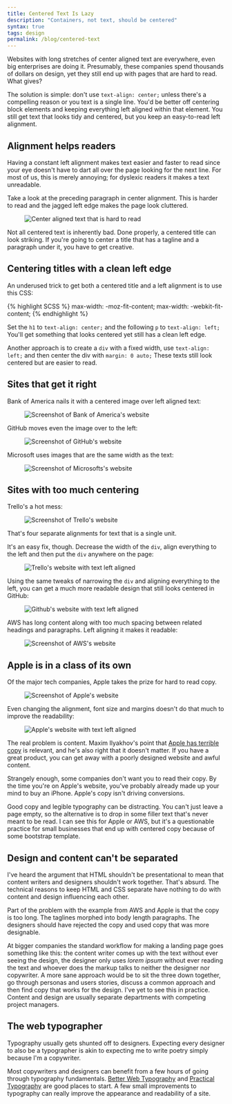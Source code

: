 ```yaml
---
title: Centered Text Is Lazy
description: "Containers, not text, should be centered" 
syntax: true
tags: design
permalink: /blog/centered-text
---
```


Websites with long stretches of center aligned text are everywhere, even big enterprises are doing it. Presumably, these companies spend thousands of dollars on design, yet they still end up with pages that are hard to read. What gives? 

The solution is simple: don't use `text-align: center;` unless there's a compelling reason or you text is a single line. You'd be better off centering block elements and keeping everything left aligned within that element. You still get text that looks tidy and centered, but you keep an easy-to-read left alignment. 

## Alignment helps readers 

Having a constant left alignment makes text easier and faster to read since your eye doesn't have to dart all over the page looking for the next line. For most of us, this is merely annoying; for dyslexic readers it makes a text unreadable. 

Take a look at the preceding paragraph in center alignment. This is harder to read and the jagged left edge makes the page look cluttered. 

<figure><img loading="lazy" src="https://res.cloudinary.com/derekkedziora/image/upload/v1607195861/Blog%20Assets/2018-10-14/centered_qmkvx3.png" alt="Center aligned text that is hard to read"></figure>

Not all centered text is inherently bad. Done properly, a centered title can look striking. If you're going to center a title that has a tagline and a paragraph under it, you have to get creative. 

## Centering titles with a clean left edge 

An underused trick to get both a centered title and a left alignment is to use this CSS: 

{% highlight SCSS %}
max-width: -moz-fit-content;
max-width: -webkit-fit-content;
{% endhighlight %}

Set the `h1` to `text-align: center;` and the following `p` to `text-align: left;` You'll get something that looks centered yet still has a clean left edge. 

Another approach is to create a `div` with a fixed width, use `text-align: left;` and then center the div with `margin: 0 auto;` These texts still look centered but are easier to read. 

## Sites that get it right 

Bank of America nails it with a centered image over left aligned text: 

<figure><img loading="lazy" alt="Screenshot of Bank of America's website" src="https://res.cloudinary.com/derekkedziora/image/upload/v1607195861/Blog%20Assets/2018-10-14/bofa_excxry.png"></figure>

GitHub moves even the image over to the left: 

<figure><img loading="lazy" alt="Screenshot of GitHub's website" src="https://res.cloudinary.com/derekkedziora/image/upload/v1607195861/Blog%20Assets/2018-10-14/github1_rjaxmp.png"></figure>

Microsoft uses images that are the same width as the text: 

<figure><img loading="lazy" alt="Screenshot of Microsofts's website" src="https://res.cloudinary.com/derekkedziora/image/upload/v1607195861/Blog%20Assets/2018-10-14/microsoft_kj8iva.png"></figure>

## Sites with too much centering 

Trello's a hot mess: 

<figure><img loading="lazy" alt="Screenshot of Trello's website" src="https://res.cloudinary.com/derekkedziora/image/upload/v1607195861/Blog%20Assets/2018-10-14/trello-a_h4hvsu.png"></figure>

That's four separate alignments for text that is a single unit. 

It's an easy fix, though. Decrease the width of the `div`, align everything to the left and then put the `div` anywhere on the page: 

<figure><img loading="lazy" alt="Trello's website with text left aligned" src="https://res.cloudinary.com/derekkedziora/image/upload/v1607195861/Blog%20Assets/2018-10-14/trello-b_tgtj3u.png"></figure>

Using the same tweaks of narrowing the `div` and aligning everything to the left, you can get a much more readable design that still looks centered in GitHub: 

<figure><img loading="lazy" alt="Github's website with text left aligned" src="https://res.cloudinary.com/derekkedziora/image/upload/v1607195860/Blog%20Assets/2018-10-14/github2-b_zhrpuz.png"></figure>

AWS has long content along with too much spacing between related headings and paragraphs. Left aligning it makes it readable: 

<figure><img loading="lazy" alt="Screenshot of AWS's website" src="https://res.cloudinary.com/derekkedziora/image/upload/v1607195861/Blog%20Assets/2018-10-14/aws-b_qzctvy.png"></figure>

## Apple is in a class of its own  

Of the major tech companies, Apple takes the prize for hard to read copy. 

<figure><img loading="lazy" alt="Screenshot of Apple's website" src="https://res.cloudinary.com/derekkedziora/image/upload/v1607195860/Blog%20Assets/2018-10-14/apple-a_ghm8pz.png"></figure>

Even changing the alignment, font size and margins doesn't do that much to improve the readability: 

<figure><img loading="lazy" alt="Apple's website with text left aligned" src="https://res.cloudinary.com/derekkedziora/image/upload/v1607195860/Blog%20Assets/2018-10-14/apple-b_zuw1fz.png"></figure>

The real problem is content. Maxim Ilyakhov's point that [Apple has terrible copy][acw] is relevant, and he's also right that it doesn't matter. If you have a great product, you can get away with a poorly designed website and awful content. 

Strangely enough, some companies don't want you to read their copy. By the time you're on Apple's website, you've probably already made up your mind to buy an iPhone. Apple's copy isn't driving conversions. 

Good copy and legible typography can be distracting. You can't just leave a page empty, so the alternative is to drop in some filler text that's never meant to be read. I can see this for Apple or AWS, but it's a questionable practice for small businesses that end up with centered copy because of some bootstrap template. 

## Design and content can't be separated 

I've heard the argument that HTML shouldn't be presentational to mean that content writers and designers shouldn't work together. That's absurd. The technical reasons to keep HTML and CSS separate have nothing to do with content and design influencing each other. 

Part of the problem with the example from AWS and Apple is that the copy is too long. The taglines morphed into body length paragraphs. The designers should have rejected the copy and used copy that was more designable.  

At bigger companies the standard workflow for making a landing page goes something like this: the content writer comes up with the text without ever seeing the design, the designer only uses *lorem ipsum* without ever reading the text and whoever does the markup talks to neither the designer nor copywriter. A more sane approach would be to sit the three down together, go through personas and users stories, discuss a common approach and then find copy that works for the design. I've yet to see this in practice. Content and design are usually separate departments with competing project managers. 

## The web typographer 

Typography usually gets shunted off to designers. Expecting every designer to also be a typographer is akin to expecting me to write poetry simply because I'm a copywriter.

Most copywriters and designers can benefit from a few hours of going through typography fundamentals. [Better Web Typography][bwt] and [Practical Typography][bpt] are good places to start. A few small improvements to typography can really improve the appearance and readability of a site. 

[acw]: http://deathbypassivevoice.com/all/not-only-text/
[bwt]: https://betterwebtype.com/
[bpt]: https://practicaltypography.com